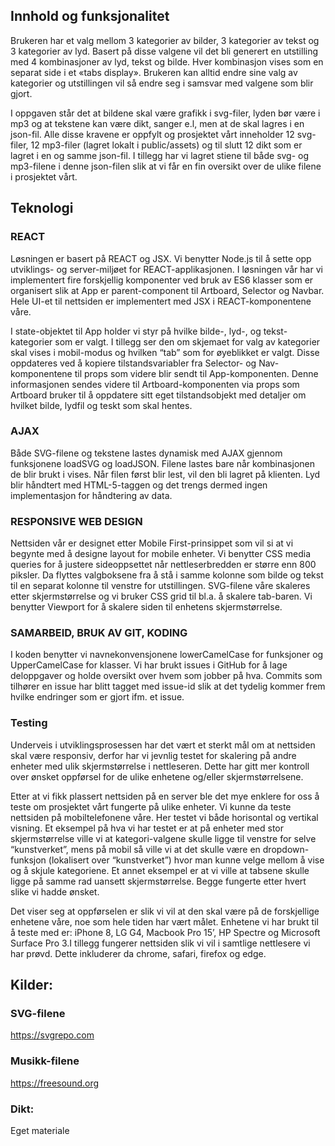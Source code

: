 ## Innhold og funksjonalitet
 
Brukeren har et valg mellom 3 kategorier av bilder, 3 kategorier av tekst og 3 kategorier av lyd. Basert på disse valgene vil det bli generert en utstilling med 4 kombinasjoner av lyd, tekst og bilde. Hver kombinasjon vises som en separat side i et «tabs display». Brukeren kan alltid endre sine valg av kategorier og utstillingen vil så endre seg i samsvar med valgene som blir gjort. 

I oppgaven står det at bildene skal være grafikk i svg-filer, lyden bør være i mp3 og at tekstene kan være dikt, sanger e.l, men at de skal lagres i en json-fil. Alle disse kravene er oppfylt og prosjektet vårt inneholder 12 svg-filer, 12 mp3-filer (lagret lokalt i public/assets) og til slutt 12 dikt som er lagret i en og samme json-fil. I tillegg har vi lagret stiene til både svg- og mp3-filene i denne json-filen slik at vi får en fin oversikt over de ulike filene i prosjektet vårt. 

 
## Teknologi

### REACT

Løsningen er basert på REACT og JSX. Vi benytter Node.js til å sette opp utviklings- og server-miljøet for REACT-applikasjonen. I løsningen vår har vi implementert fire forskjellig komponenter ved bruk av ES6 klasser som er organisert slik at App er parent-component til Artboard, Selector og Navbar. Hele UI-et til nettsiden er implementert med JSX i REACT-komponentene våre. 

I state-objektet til App holder vi styr på hvilke bilde-, lyd-, og tekst-kategorier som er valgt. I tillegg ser den om skjemaet for valg av kategorier skal vises i mobil-modus og hvilken “tab” som for øyeblikket er valgt. Disse oppdateres ved å kopiere tilstandsvariabler fra Selector- og Nav-komponentene til props som videre blir sendt til App-komponenten. Denne informasjonen sendes videre til Artboard-komponenten via props som Artboard bruker til å oppdatere sitt eget tilstandsobjekt med detaljer om hvilket bilde, lydfil og teskt som skal hentes.

### AJAX

Både SVG-filene og tekstene lastes dynamisk med AJAX gjennom funksjonene loadSVG og loadJSON. Filene lastes bare når kombinasjonen de blir brukt i vises. Når filen først blir lest, vil den bli lagret på klienten. Lyd blir håndtert med HTML-5-taggen og det trengs dermed ingen implementasjon for håndtering av data. 

### RESPONSIVE WEB DESIGN

Nettsiden vår er designet etter Mobile First-prinsippet som vil si at vi begynte med å designe layout for mobile enheter. Vi benytter CSS media queries for å justere sideoppsettet når nettleserbredden er større enn 800 piksler. Da flyttes valgboksene fra å stå i samme kolonne som bilde og tekst til en separat kolonne til venstre for utstillingen. SVG-filene våre skaleres etter skjermstørrelse og vi bruker CSS grid til bl.a. å skalere tab-baren. Vi benytter Viewport for å skalere siden til enhetens skjermstørrelse.

### SAMARBEID, BRUK AV GIT, KODING

I koden benytter vi navnekonvensjonene lowerCamelCase for funksjoner og UpperCamelCase for klasser. Vi har brukt issues i GitHub for å lage deloppgaver og holde oversikt over hvem som jobber på hva. Commits som tilhører en issue har blitt tagget med issue-id slik at det tydelig kommer frem hvilke endringer som er gjort ifm. et issue.

### Testing

Underveis i utviklingsprosessen har det vært et sterkt mål om at nettsiden skal være responsiv, derfor har vi jevnlig testet for skalering på andre enheter med ulik skjermstørrelse i nettleseren. Dette har gitt mer kontroll over ønsket oppførsel for de ulike enhetene og/eller skjermstørrelsene.

Etter at vi fikk plassert nettsiden på en server ble det mye enklere for oss å teste om prosjektet vårt fungerte på ulike enheter. Vi kunne da teste nettsiden på mobiltelefonene våre. Her testet vi både horisontal og vertikal visning. 
Et eksempel på hva vi har testet er at på enheter med stor skjermstørrelse ville vi at kategori-valgene skulle ligge til venstre for selve “kunstverket”, mens på mobil så ville vi at det skulle være en dropdown-funksjon (lokalisert over “kunstverket”) hvor man kunne velge mellom å vise og å skjule kategoriene. Et annet eksempel er at vi ville at tabsene skulle ligge på samme rad uansett skjermstørrelse. Begge fungerte etter hvert slike vi hadde ønsket.

Det viser seg at oppførselen er slik vi vil at den skal være på de forskjellige enhetene våre, noe som hele tiden har vært målet. Enhetene vi har brukt til å teste med er: iPhone 8, LG G4, Macbook Pro 15’, HP Spectre og Microsoft Surface Pro 3.I tillegg fungerer nettsiden slik vi vil i samtlige nettlesere vi har prøvd. Dette inkluderer da chrome, safari, firefox og edge. 

## Kilder:
### SVG-filene
https://svgrepo.com

### Musikk-filene
https://freesound.org

### Dikt:
Eget materiale
